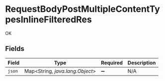 # RequestBodyPostMultipleContentTypesInlineFilteredRes

OK


## Fields

| Field                           | Type                            | Required                        | Description                     |
| ------------------------------- | ------------------------------- | ------------------------------- | ------------------------------- |
| `json`                          | Map<String, *java.lang.Object*> | :heavy_minus_sign:              | N/A                             |
